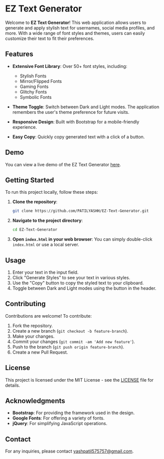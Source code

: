 
# EZ Text Generator

Welcome to **EZ Text Generator**! This web application allows users to generate and apply stylish text for usernames, social media profiles, and more. With a wide range of font styles and themes, users can easily customize their text to fit their preferences.

## Features

- **Extensive Font Library**: Over 50+ font styles, including:
  - Stylish Fonts
  - Mirror/Flipped Fonts
  - Gaming Fonts
  - Glitchy Fonts
  - Symbolic Fonts

- **Theme Toggle**: Switch between Dark and Light modes. The application remembers the user's theme preference for future visits.

- **Responsive Design**: Built with Bootstrap for a mobile-friendly experience.

- **Easy Copy**: Quickly copy generated text with a click of a button.

## Demo

You can view a live demo of the EZ Text Generator [here](https://eztextgen.vercel.app).

## Getting Started

To run this project locally, follow these steps:

1. **Clone the repository**:
   ```bash
   git clone https://github.com/PATILYASHH/EZ-Text-Generator.git
   ```

2. **Navigate to the project directory**:
   ```bash
   cd EZ-Text-Generator
   ```

3. **Open `index.html` in your web browser**:
   You can simply double-click `index.html` or use a local server.

## Usage

1. Enter your text in the input field.
2. Click "Generate Styles" to see your text in various styles.
3. Use the "Copy" button to copy the styled text to your clipboard.
4. Toggle between Dark and Light modes using the button in the header.

## Contributing

Contributions are welcome! To contribute:

1. Fork the repository.
2. Create a new branch (`git checkout -b feature-branch`).
3. Make your changes.
4. Commit your changes (`git commit -am 'Add new feature'`).
5. Push to the branch (`git push origin feature-branch`).
6. Create a new Pull Request.

## License

This project is licensed under the MIT License - see the [LICENSE](LICENSE) file for details.

## Acknowledgments

- **Bootstrap**: For providing the framework used in the design.
- **Google Fonts**: For offering a variety of fonts.
- **jQuery**: For simplifying JavaScript operations.

## Contact

For any inquiries, please contact [yashpatil575757@gmail.com](mailto:yashpatil575757@gmail.com).
